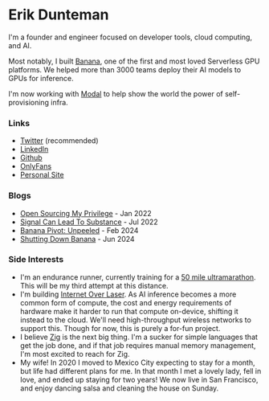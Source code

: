 # Erik Dunteman

I'm a founder and engineer focused on developer tools, cloud computing, and AI.

Most notably, I built [Banana](https://banana.dev), one of the first and most loved Serverless GPU platforms. We helped more than 3000 teams deploy their AI models to GPUs for inference.

I'm now working with [Modal](https://modal.com) to help show the world the power of self-provisioning infra.

### Links
- [Twitter](https://twitter.com/erikdunteman) (recommended)
- [LinkedIn](https://linkedin.com/in/edunteman)
- [Github](https://github.com/erik-dunteman)
- [OnlyFans](https://youtu.be/dQw4w9WgXcQ)
- [Personal Site](/)

### Blogs
- [Open Sourcing My Privilege](blog/open-sourcing-my-privilege) - Jan 2022
- [Signal Can Lead To Substance](blog/signal-can-lead-to-substance) - Jul 2022
- [Banana Pivot: Unpeeled](blog/banana-pivot-unpeeled) - Feb 2024
- [Shutting Down Banana](blog/shutting-down-banana) - Jun 2024

### Side Interests
- I'm an endurance runner, currently training for a [50 mile ultramarathon](https://www.spartantrail.com/golden-gate-trail-classic). This will be my third attempt at this distance.
- I'm building [Internet Over Laser](https://x.com/erikdunteman/status/1824296804151972054). As AI inference becomes a more common form of compute, the cost and energy requirements of hardware make it harder to run that compute on-device, shifting it instead to the cloud. We'll need high-throughput wireless networks to support this. Though for now, this is purely a for-fun project.
- I believe [Zig](https://ziglang.org) is the next big thing. I'm a sucker for simple languages that get the job done, and if that job requires manual memory management, I'm most excited to reach for Zig.
- My wife! In 2020 I moved to Mexico City expecting to stay for a month, but life had different plans for me. In that month I met a lovely lady, fell in love, and ended up staying for two years! We now live in San Francisco, and enjoy dancing salsa and cleaning the house on Sunday.